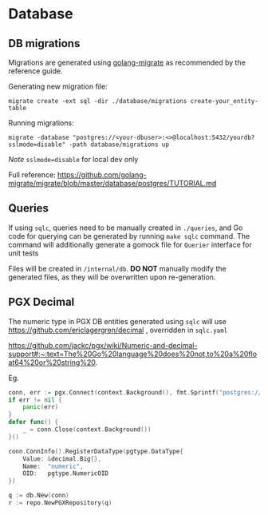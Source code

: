 # Database

## DB migrations

Migrations are generated using [golang-migrate](https://github.com/golang-migrate/migrate) as recommended by the reference guide.

Generating new migration file:
```
migrate create -ext sql -dir ./database/migrations create-your_entity-table
```

Running migrations:
```
migrate -database "postgres://<your-dbuser>:<>@localhost:5432/yourdb?sslmode=disable" -path database/migrations up
```

_Note_ `sslmode=disable` for local dev only

Full reference: https://github.com/golang-migrate/migrate/blob/master/database/postgres/TUTORIAL.md

## Queries
If using `sqlc`, queries need to be manually created in `./queries`, and Go code for querying can be generated by running `make sqlc` command. The command will additionally generate a gomock file for `Querier` interface for unit tests

Files will be created in `/internal/db`. **DO NOT** manually modify the generated files, as they will be overwritten upon re-generation.

## PGX Decimal

The numeric type in PGX DB entities generated using `sqlc` will use https://github.com/ericlagergren/decimal , overridden in `sqlc.yaml`

https://github.com/jackc/pgx/wiki/Numeric-and-decimal-support#:~:text=The%20Go%20language%20does%20not,to%20a%20float64%20or%20string%20.

Eg.

```go
conn, err := pgx.Connect(context.Background(), fmt.Sprintf("postgres://%s:%s@localhost:5432/golang_reference_api?sslmode=disable", os.Getenv("POSTGRES_USER"), os.Getenv("POSTGRES_PASSWORD")))
if err != nil {
	panic(err)
}
defer func() {
	_ = conn.Close(context.Background())
}()

conn.ConnInfo().RegisterDataType(pgtype.DataType{
	Value: &decimal.Big{},
	Name:  "numeric",
	OID:   pgtype.NumericOID
})

q := db.New(conn)
r := repo.NewPGXRepository(q)
```
